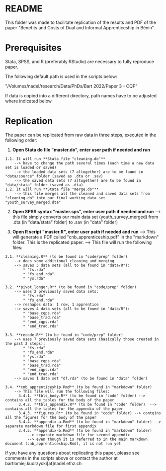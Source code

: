 # README
This folder was made to facilitate replication of the results and PDF of the paper "Benefits and Costs of Dual and Informal
Apprenticeship in Bénin". 

# Prerequisites
Stata, SPSS, and R (preferably RStudio) are necessary to fully reproduce paper.

The following default path is used in the scripts below: 

"/Volumes/nadel/research/Data/PhDs/Bart 2022/Paper 3 - CQP"

If data is copied into a different directory, path names have to be adjusted where indicated below.

# Replication

The paper can be replicated from raw data in three steps, executed in the following order:

  1. **Open Stata do file "master.do", enter user path if needed and run** 
  
    1.1. It will run **Stata file "cleaning.do"** 
        --> have to change the path several times (each time a new data set is loaded or saved)
        --> the loaded data sets (7 altogether) are to be found in "data/source" folder (saved as .dta or .sav)
        --> the saved data sets (7 altogether) are to be found in "data/stata" folder (saved as .dta)
    1.2. It will run **Stata file "merge.do"**
        --> this file merges all the cleaned and saved data sets from "cleaning.do" into our final working data set "youth_survey_merged.dta"


  2. **Open SPSS syntax "master.sps", enter user path if needed and run** --> this file simply converts our main data set (youth_survey_merged) from .dta (in "data/stata" folder) to .sav (in "data" folder)
  
  
  3. **Open R script "master.R", enter user path if needed and run**      --> This will generate a PDF called "cnb_apprenticeship.pdf" in the "markdown" folder. This is the replicated paper.
    --> This file will run the following files:
    
    3.1. **cleaning.R** (to be found in "code/prep" folder)
        --> does some additional cleaning and merging
        --> saves 3 data sets (all to be found in "data/R"):
            * "fs.rda"
            * "fs_end.rda"
            * "ys.rda"
            
    3.2. **pivot_longer.R** (to be found in "code/prep" folder)
        --> uses 2 previously saved data sets:
            * "fs.rda"
            * "fs_end.rda" 
        --> reshapes data: 1 row, 1 apprentice
        --> saves 4 data sets (all to be found in "data/R"):
            * "base_cqps.rda"
            * "base_trad.rda"
            * "end_cqps.rda"
            * "end_trad.rda"
            
    3.3. **recode.R** (to be found in "code/prep" folder)
        --> uses 7 previously saved data sets (basically those created in the past 2 steps):
            * "fs.rda"
            * "fs_end.rda"
            * "ys.rda"
            * "base_cqps.rda"
            * "base_trad.rda"
            * "end_cqps.rda"
            * "end_trad.rda"
        --> saves 1 data set "df.rda" (to be found in "data" folder)
        
    3.4. **cnb_apprenticeship.Rmd** (to be found in "markdown" folder)
        --> This file will run the following files:
          3.4.1. **tbls_body.R** (to be found in "code" folder) --> contains all the tables for the body of the paper
          3.4.2. **tbls_appendix.R** (to be found in "code" folder)  --> contains all the tables for the appendix of the paper
          3.4.3. **figures.R** (to be found in "code" folder) --> contqins all the figures for the body of the paper
          3.4.4. **appendix-a.Rmd** (to be found in "markdown" folder) --> separate markdown file for first appendix
          3.4.5. **appendix-b.Rmd** (to be found in "markdown" folder)
              --> separate markdown file for second appendix 
              --> even though it is referred to in the main markdown document (cnb_apprenticeship.Rmd), it is not run yet
    

If you have any questions about replicating this paper, please see comments in the scripts above or contact the author at bartlomiej.kudrzycki[at]nadel.ethz.ch
